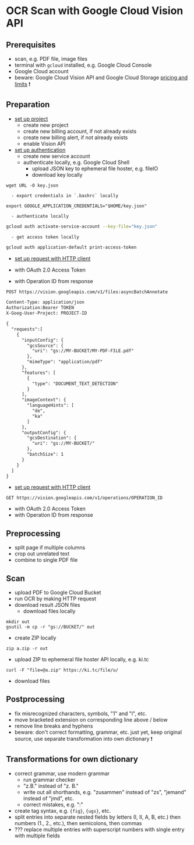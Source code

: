 # OCR Scan with Google Cloud Vision API



## Prerequisites

- scan, e.g. PDF file, image files
- terminal with `gcloud` installed, e.g. Google Cloud Console
- Google Cloud account
- beware: Google Cloud Vision API and Google Cloud Storage [pricing and limits](https://cloud.google.com/vision/docs/detect-labels-image-api) ❗️


## Preparation

- [set up project](https://cloud.google.com/vision/docs/setup)
  - create new project
  - create new billing account, if not already exists
  - create new billing alert, if not already exists
  - enable Vision API
- [set up authentication](https://cloud.google.com/docs/authentication/production)
  - create new service account
  - authenticate locally, e.g. Google Cloud Shell
      - upload JSON key to ephemeral file hoster, e.g. fileIO
      - download key locally
```
wget URL -O key.json
```
      - export credentials in `.bashrc` locally
```
export GOOGLE_APPLICATION_CREDENTIALS="$HOME/key.json"
```
      - authenticate locally
```sh
gcloud auth activate-service-account --key-file="key.json"
```
      - get access token locally
```sh
gcloud auth application-default print-access-token
```
- [set up request with HTTP client](https://cloud.google.com/vision/docs/pdf)

- with OAuth 2.0 Access Token
- with Operation ID from response

```txt
POST https://vision.googleapis.com/v1/files:asyncBatchAnnotate

Content-Type: application/json
Authorization:Bearer TOKEN
X-Goog-User-Project: PROJECT-ID

{
  "requests":[
    {
      "inputConfig": {
        "gcsSource": {
          "uri": "gs://MY-BUCKET/MY-PDF-FILE.pdf"
        },
        "mimeType": "application/pdf"
      },
      "features": [
        {
          "type": "DOCUMENT_TEXT_DETECTION"
        }
      ],
      "imageContext": {
        "languageHints": [
          "de",
          "ka"
        ]
      },
      "outputConfig": {
        "gcsDestination": {
          "uri": "gs://MY-BUCKET/"
        },
        "batchSize": 1
      }
    }
  ]
}
```

- [set up request with HTTP client](https://cloud.google.com/vision/docs/pdf)

```
GET https://vision.googleapis.com/v1/operations/OPERATION_ID
```
- with OAuth 2.0 Access Token
- with Operation ID from response



## Preprocessing

- split page if multiple columns
- crop out unrelated text
- combine to single PDF file



## Scan

- upload PDF to Google Cloud Bucket
- run OCR by making HTTP request
- download result JSON files
  - download files locally
```
mkdir out
gsutil -m cp -r "gs://BUCKET/" out
```
  - create ZIP locally
```
zip a.zip -r out
```
  - upload ZIP to ephemeral file hoster API locally, e.g. ki.tc
```
curl -F "file=@a.zip" https://ki.tc/file/u/
```
  - download files



## Postprocessing

- fix misrecognized characters, symbols, "1" and "l", etc.
- move bracketed extension on corresponding line above / below
- remove line breaks and hyphens
- beware: don't correct formatting, grammar, etc. just yet, keep original source, use separate transformation into own dictionary ❗️



## Transformations for own dictionary

- correct grammar, use modern grammar
  - run grammar checker
  - "z.B." instead of "z. B."
  - write out all shorthands, e.g. "zusammen" instead of "zs", "jemand" instead of "jmd", etc.
  - correct mistakes, e.g. ":"
- create tag syntax, e.g. `{fig}`, `{ugs}`, etc.
- split entries into separate nested fields by letters (I, II, A, B, etc.) then numbers (1., 2., etc.), then semicolons, then commas
- ??? replace multiple entries with superscript numbers with single entry with multiple fields